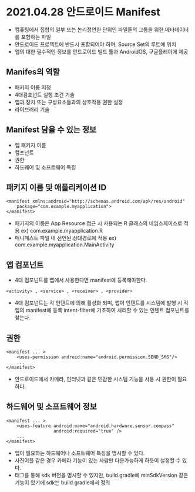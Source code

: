 
# 2021.04.28 안드로이드 Manifest
- 컴퓨팅에서 집합의 일부 또는 논리정연한 단위인 파일들의 그룹을 위한 메타데이터를 포함하는 파일
- 안드로이드 프로젝트에 반드시 포함되어야 하며, Source Set의 루트에 위치
- 앱의 대한 필수적인 정보를 안드로이드 빌드 툴과 AndroidOS, 구글플레이에 제공

## Manifes의 역할
- 패키지 이름 지정
- 4대컴포넌트 실행 조건 기술
- 앱과 장치 또는 구성요소들과의 상호작용 권한 설정
- 라이브러리 기술

## Manifest 담을 수 있는 정보
- 앱 패키지 이름
- 컴포넌트
- 권한
- 하드웨어 및 소프트웨어 특징

## 패키지 이름 및 애플리케이션 ID
```
<manifest xmlns:android="http://schemas.android.com/apk/res/android"
    package="com.example.myapplication">
</manifest>
```
- 패키지의 이름은 App Resource 접근 시 사용되는 R 클래스의 네임스페이스로 적용  ex) com.example.myapplication.R
- 매니페스트 파일 내 선언된 상대경로에 적용  ex) com.example.myapplication.MainActivity

## 앱 컴포넌트
- 4대 컴포넌트를 앱에서 사용한다면 manifest에 등록해야한다.
```
<activity> , <service> , <receiver> , <provider>
```
- 4대 컴포넌트는 각 인텐트에 의해 활성화 되며, 앱이 인텐트를 시스템에 발행 시 각 앱의 manifest에 등록 intent-filter에 기초하여 처리할 수 있는 인텐트 컴포넌트를 찾는다.

## 권한
```
<manifest ... >
    <uses-permission android:name="android.permission.SEND_SMS"/>
    ...
</manifest>
```
- 안드로이드에서 카메라, 인터넷과 같은 민감한 시스템 기능을 사용 시 권한이 필요하다.

## 하드웨어 및 소프트웨어 정보
```
<manifest ... >
    <uses-feature android:name="android.hardware.sensor.compass"
                  android:required="true" />
    ...
</manifest>
```
- 앱이 필요하는 하드웨어나 소프트웨어 특징을 명시할 수 있다.
- 사진어플 같은 경우 카메라 기능이 있는 사람만 다운가능하게 하듯이 설정할 수 있다.
- <uses-sdk> 태그를 통해 sdk 버전을 명시할 수 있지만, build.gradle에 minSdkVersion 같은 기능이 있기에 sdk는 build.gradle에서 정의
